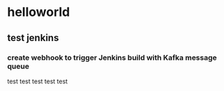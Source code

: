 # helloworld
## test jenkins 
### create webhook to trigger Jenkins build with Kafka message queue
test test test test
test





